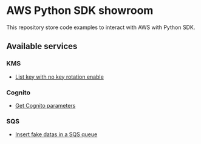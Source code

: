 # AWS Python SDK showroom

This repository store code examples to interact with AWS with Python SDK.

## Available services

### KMS

- [List key with no key rotation enable](kms/get-key-rotation-status/README.md)

### Cognito

- [Get Cognito parameters](cognito/get-parameters/README.md)

### SQS

- [Insert fake datas in a SQS queue](sqs/insert-fake-data-in-queue/README.md)
